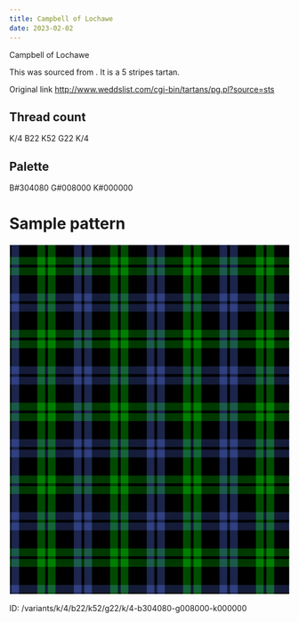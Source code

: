 ```yaml
---
title: Campbell of Lochawe
date: 2023-02-02
---
```

Campbell of Lochawe

This was sourced from <no value>.  It is a 5 stripes tartan.

Original link http://www.weddslist.com/cgi-bin/tartans/pg.pl?source=sts

## Thread count
K/4 B22 K52 G22 K/4

## Palette
B#304080 G#008000 K#000000

# Sample pattern

![Tartan detail](tartan.png "K/4 B22 K52 G22 K/4 tartan")

ID: /variants/k/4/b22/k52/g22/k/4-b304080-g008000-k000000